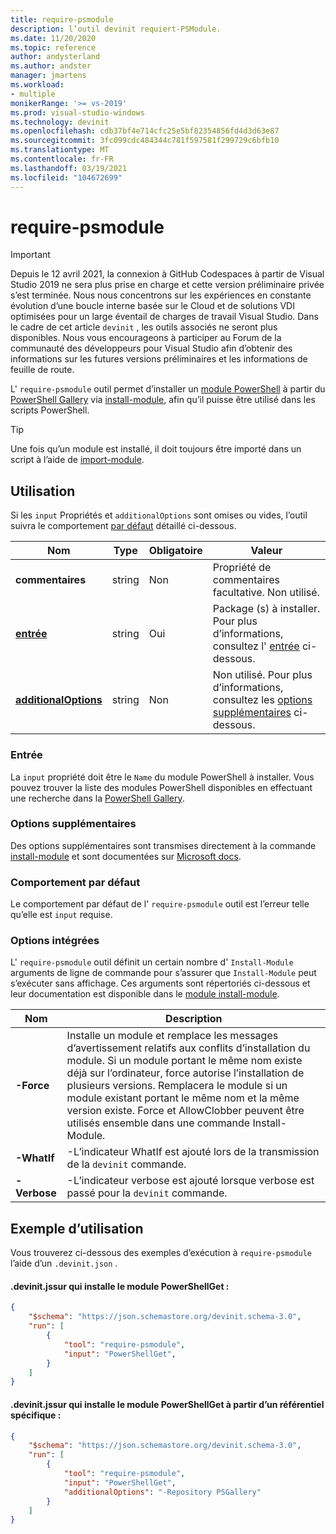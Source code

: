 ```yaml
---
title: require-psmodule
description: l’outil devinit requiert-PSModule.
ms.date: 11/20/2020
ms.topic: reference
author: andysterland
ms.author: andster
manager: jmartens
ms.workload:
- multiple
monikerRange: '>= vs-2019'
ms.prod: visual-studio-windows
ms.technology: devinit
ms.openlocfilehash: cdb37bf4e714cfc25e5bf82354856fd4d3d63e87
ms.sourcegitcommit: 3fc099cdc484344c781f597581f299729c6bfb10
ms.translationtype: MT
ms.contentlocale: fr-FR
ms.lasthandoff: 03/19/2021
ms.locfileid: "104672699"
---
```

# <a name="require-psmodule"></a>require-psmodule

> [!IMPORTANT]
> Depuis le 12 avril 2021, la connexion à GitHub Codespaces à partir de Visual Studio 2019 ne sera plus prise en charge et cette version préliminaire privée s’est terminée. Nous nous concentrons sur les expériences en constante évolution d’une boucle interne basée sur le Cloud et de solutions VDI optimisées pour un large éventail de charges de travail Visual Studio. Dans le cadre de cet article `devinit` , les outils associés ne seront plus disponibles. Nous vous encourageons à participer au Forum de la communauté des développeurs pour Visual Studio afin d’obtenir des informations sur les futures versions préliminaires et les informations de feuille de route.


L' `require-psmodule` outil permet d’installer un [module PowerShell](/powershell/scripting/developer/module/understanding-a-windows-powershell-module?view=powershell-7&preserve-view=true) à partir du [PowerShell Gallery](https://www.powershellgallery.com/) via [install-module](/powershell/module/powershellget/install-module?view=powershell-7&preserve-view=true), afin qu’il puisse être utilisé dans les scripts PowerShell.

> [!TIP]
> Une fois qu’un module est installé, il doit toujours être importé dans un script à l’aide de [import-module](/powershell/module/microsoft.powershell.core/import-module?view=powershell-7&preserve-view=true).

## <a name="usage"></a>Utilisation

Si les `input` Propriétés et `additionalOptions` sont omises ou vides, l’outil suivra le comportement [par défaut](#default-behavior) détaillé ci-dessous.

| Nom                                             | Type   | Obligatoire | Valeur                                                                                   |
|--------------------------------------------------|--------|----------|-----------------------------------------------------------------------------------------|
| **commentaires**                                     | string | Non       | Propriété de commentaires facultative. Non utilisé.                                                   |
| [**entrée**](#input)                              | string | Oui      | Package (s) à installer. Pour plus d’informations, consultez l' [entrée](#input) ci-dessous.                       |
| [**additionalOptions**](#additional-options)     | string | Non       | Non utilisé. Pour plus d’informations, consultez les [options supplémentaires](#additional-options) ci-dessous.              |

### <a name="input"></a>Entrée

La `input` propriété doit être le `Name` du module PowerShell à installer. Vous pouvez trouver la liste des modules PowerShell disponibles en effectuant une recherche dans la [PowerShell Gallery](https://www.powershellgallery.com/).

### <a name="additional-options"></a>Options supplémentaires

Des options supplémentaires sont transmises directement à la commande [install-module](/powershell/module/powershellget/install-module?preserve-view=true&view=powershell-7) et sont documentées sur [Microsoft docs](/powershell/module/powershellget/install-module?preserve-view=true&view=powershell-7).

### <a name="default-behavior"></a>Comportement par défaut

Le comportement par défaut de l' `require-psmodule` outil est l’erreur telle qu’elle est `input` requise.

### <a name="built-in-options"></a>Options intégrées

L' `require-psmodule` outil définit un certain nombre d' `Install-Module` arguments de ligne de commande pour s’assurer que `Install-Module` peut s’exécuter sans affichage. Ces arguments sont répertoriés ci-dessous et leur documentation est disponible dans le [module install-module](/powershell/module/powershellget/install-module?view=powershell-7&preserve-view=true).

| Nom         | Description                                                                                                                                                                                                                                                                                                                                                               |
|--------------|---------------------------------------------------------------------------------------------------------------------------------------------------------------------------------------------------------------------------------------------------------------------------------------------------------------------------------------------------------------------------|
| **-Force**   | Installe un module et remplace les messages d’avertissement relatifs aux conflits d’installation du module. Si un module portant le même nom existe déjà sur l’ordinateur, force autorise l’installation de plusieurs versions. Remplacera le module si un module existant portant le même nom et la même version existe. Force et AllowClobber peuvent être utilisés ensemble dans une commande Install-Module. |
| **-WhatIf**  | -L’indicateur WhatIf est ajouté lors de la transmission de la `devinit` commande.                                                                                                                                                                                                                                                                                                       |
| **-Verbose** | -L’indicateur verbose est ajouté lorsque verbose est passé pour la `devinit` commande.                                                                                                                                                                                                                                                                                                      |


## <a name="example-usage"></a>Exemple d’utilisation
Vous trouverez ci-dessous des exemples d’exécution à `require-psmodule` l’aide d’un `.devinit.json` .

#### <a name="devinitjson-that-will-install-the-powershellget-module"></a>.devinit.jssur qui installe le module PowerShellGet :
```json
{
    "$schema": "https://json.schemastore.org/devinit.schema-3.0",
    "run": [
        {
            "tool": "require-psmodule",
            "input": "PowerShellGet",
        }
    ]
}
```

#### <a name="devinitjson-that-will-install-the-powershellget-module-from-a-specific-repository"></a>.devinit.jssur qui installe le module PowerShellGet à partir d’un référentiel spécifique :
```json
{
    "$schema": "https://json.schemastore.org/devinit.schema-3.0",
    "run": [
        {
            "tool": "require-psmodule",
            "input": "PowerShellGet",
            "additionalOptions": "-Repository PSGallery"
        }
    ]
}
```